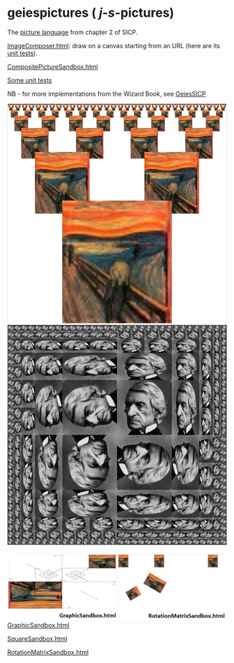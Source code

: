 # geiespictures   ( _j_-_s_-pictures)

The [picture language](https://mitpress.mit.edu/sites/default/files/sicp/full-text/book/book-Z-H-15.html#%_sec_2.2.4) from chapter 2 of SICP.

[ImageComposer.html](http://rawgit.com/Muzietto/geiespictures/master/ImageComposer.html): draw on a canvas starting from an URL (here are its [unit tests](http://rawgit.com/Muzietto/geiespictures/master/MochaGeiespicturesTests.html)).

[CompositePictureSandbox.html](http://rawgit.com/Muzietto/geiespictures/master/CompositePictureSandbox.html)

[Some unit tests](http://rawgit.com/Muzietto/geiespictures/master/MochaGeiespicturesTests.html)

NB - for more implementations from the Wizard Book, see [GeiesSICP](https://github.com/Muzietto/geiessicp)

![alt image](/img/screams.jpg)
![alt image](/img/my_rogers.jpg)

![alt image](/img/sandboxes.jpg)
[GraphicSandbox.html](http://rawgit.com/Muzietto/geiespictures/master/GraphicSandbox.html)

[SquareSandbox.html](http://rawgit.com/Muzietto/geiespictures/master/SquareSandbox.html)

[RotationMatrixSandbox.html](http://rawgit.com/Muzietto/geiespictures/master/RotationMatrixSandbox.html)
